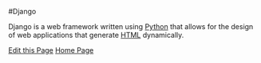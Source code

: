 <title>Django</title>

#Django

Django is a web framework written using [Python](/wiki/Python) that allows for the design of web applications that generate [HTML](/wiki/HTML) dynamically.

[Edit this Page](Django+create)
[Home Page](index.html)